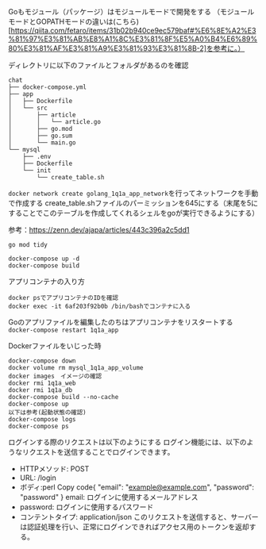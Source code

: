 Goもモジュール（パッケージ）はモジュールモードで開発をする
（モジュールモードとGOPATHモードの違いは(こちら)[https://qiita.com/fetaro/items/31b02b940ce9ec579baf#%E6%8E%A2%E3%81%97%E3%81%AB%E8%A1%8C%E3%81%8F%E5%A0%B4%E6%89%80%E3%81%AF%E3%81%A9%E3%81%93%E3%81%8B-2]を参考に。）

ディレクトリに以下のファイルとフォルダがあるのを確認
```
chat
├── docker-compose.yml
├── app
│   ├── Dockerfile
│   └── src
│       ├── article
│       │   └── article.go
│       ├── go.mod
│       ├── go.sum
│       └── main.go
└── mysql
    ├── .env
    ├── Dockerfile
    └── init
        └── create_table.sh
```

`docker network create golang_1q1a_app_network`を行ってネットワークを手動で作成する
create_table.shファイルのパーミッションを645にする（末尾を5にすることでこのテーブルを作成してくれるシェルをgoが実行できるようにする）

参考：https://zenn.dev/ajapa/articles/443c396a2c5dd1

```
go mod tidy

docker-compose up -d
docker-compose build
```


アプリコンテナの入り方
```
docker psでアプリコンテナのIDを確認
docker exec -it 6af203f92b0b /bin/bashでコンテナに入る
```

Goのアプリファイルを編集したのちはアプリコンテナをリスタートする
`docker-compose restart 1q1a_app`

Dockerファイルをいじった時
```
docker-compose down
docker volume rm mysql_1q1a_app_volume
docker images　イメージの確認
docker rmi 1q1a_web
docker rmi 1q1a_db 
docker-compose build --no-cache
docker-compose up
以下は参考(起動状態の確認)
docker-compose logs
docker-compose ps
```

ログインする際のリクエストは以下のようにする
ログイン機能には、以下のようなリクエストを送信することでログインできます。
* HTTPメソッド: POST
* URL: /login
* ボディ:perl
Copy code{ "email": "example@example.com", "password": "password" } 
email: ログインに使用するメールアドレス
* password: ログインに使用するパスワード
* コンテントタイプ: application/json
このリクエストを送信すると、サーバーは認証処理を行い、正常にログインできればアクセス用のトークンを返却する。